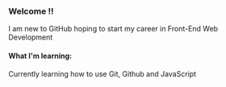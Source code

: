 ### Welcome !!

I am new to GitHub hoping to start my career in Front-End Web Development

#### What I'm learning:
Currently  learning how to use Git, Github and JavaScript

<!--
**christiane-villaroel/Christiane-Villaroel** is a ✨ _special_ ✨ repository because its `README.md` (this file) appears on your GitHub profile.

Always excited to learn new things!





- 
